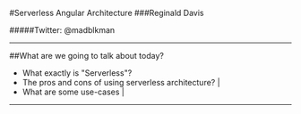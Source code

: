 #Serverless Angular Architecture
###Reginald Davis

#####Twitter: @madblkman

---

##What are we going to talk about today?

* What exactly is "Serverless"?
* The pros and cons of using serverless architecture? |
* What are some use-cases |

---
